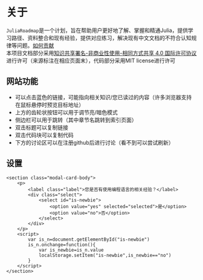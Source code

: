 # 关于
`JuliaRoadmap`是一个计划，旨在帮助用户更好地了解、掌握和精通Julia，提供学习路径、资料整合和现有经验，提供对应练习，解决现有中文文档的不符合认知规律等问题。[如何贡献](https://github.com/JuliaRoadmap/zh/blob/master/CONTRIBUTING.md)\
本项目文档部分采用[知识共享署名-非商业性使用-相同方式共享 4.0 国际许可协议](https://creativecommons.org/licenses/by-nc-sa/4.0/)进行许可（来源标注在相应页面末），代码部分采用MIT license进行许可

## 网站功能
- 可以点击蓝色的链接，可能指向相关知识/您已读过的内容（许多浏览器支持在鼠标悬停时预览目标地址）
- 上方的齿轮状按钮可以用于调节亮/暗色模式
- 侧边栏可以用于跳转（其中章节名跳转到索引页面）
- 双击标题可以复制链接
- 双击代码块可以复制代码
- 下方的讨论区可以在注册github后进行讨论（看不到可以尝试刷新）

## 设置
```insert-html
<section class="modal-card-body">
	<p>
		<label class="label">您是否有使用编程语言的相关经验？</label>
		<div class="select">
			<select id="is-newbie">
				<option value="yes" selected="selected">是</option>
				<option value="no">否</option>
			</select>
		</div>
	</p>
	<script>
		var is_n=document.getElementById("is-newbie")
		is_n.onchange=function(){
			var is_newbie=is_n.value
			localStorage.setItem("is-newbie",is_newbie=="no")
		}
	</script>
</section>
```
